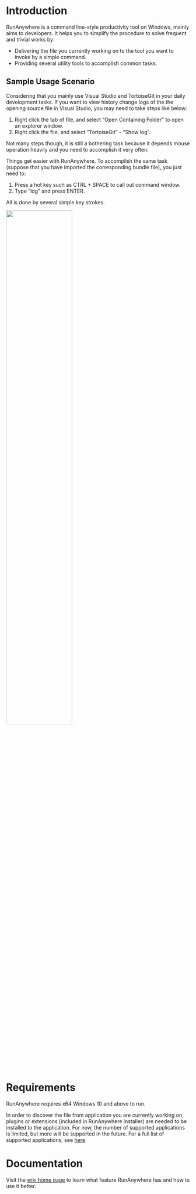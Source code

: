 # Introduction

RunAnywhere is a command line-style productivity tool on Windows, mainly aims to developers.  It helps you to simplify the procedure to solve frequent and trivial works by:

- Delivering the file you currently working on to the tool you want to invoke by a simple command.
- Providing several utility tools to accomplish common tasks.

## Sample Usage Scenario

Considering that you mainly use Visual Studio and TortoiseGit in your daily development tasks. If you want to view history change logs of the the opening source file in Visual Studio, you may need to take steps like below:

1. Right click the tab of file, and select “Open Containing Folder” to open an explorer window.
2. Right click the file, and select “TortoiseGit” - “Show log”.

Not many steps though, it is still a bothering task because it depends mouse operation heavily and you need to accomplish it very often.

Things get easier with RunAnywhere. To accomplish the same task (suppose that you have imported the corresponding bundle file), you just need to:

1. Press a hot key such as CTRL + SPACE to call out command window.
2. Type “log” and press ENTER.

All is done by several simple key strokes.

<img src="https://user-images.githubusercontent.com/1822051/117854241-e2491180-b2bb-11eb-805b-60ded3c0e987.png" width="60%" height="60%">

# Requirements
RunAnywhere requires x64 Windows 10 and above to run.

In order to discover the file from application you are currently working on, plugins or extensions (included in RunAnywhere installer) are needed to be installed to the application. For now, the number of supported applications is limited, but more will be supported in the future. For a full list of supported applications, see [here](https://github.com/Zplutor/RunAnywhere/wiki/Active-Path#supported-applications).

# Documentation

Visit the [wiki home page](https://github.com/Zplutor/RunAnywhere/wiki) to learn what feature RunAnywhere has and how to use it better.
